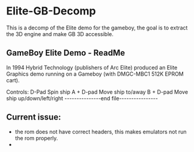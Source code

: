 # Elite-GB-Decomp
This is a decomp of the Elite demo for the gameboy, the goal is to extract the 3D engine and make GB 3D accessible. 


GameBoy Elite Demo - ReadMe
---------------------------
 
 In 1994 Hybrid Technology (publishers of Arc Elite)
produced an Elite Graphics demo running on a Gameboy 
(with DMGC-MBC1 512K EPROM cart).

Controls:
  D-Pad      Spin ship
  A + D-pad  Move ship to/away
  B + D-pad  Move ship up/down/left/right
---------------end file----------------


 
## Current issue:

- the rom does not have correct headers, this makes emulators not run the rom properly.
- 
